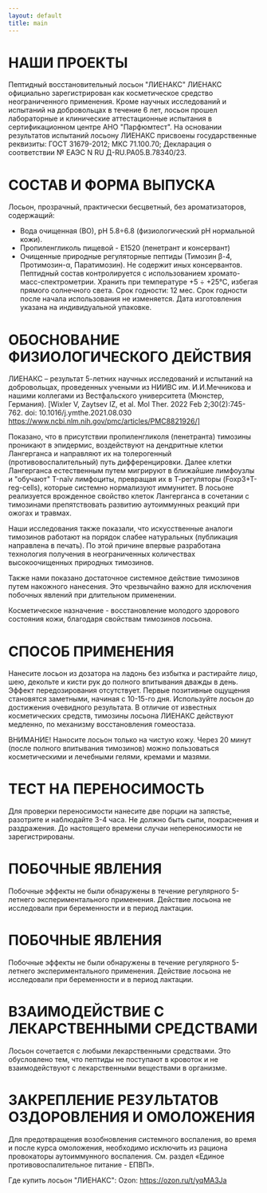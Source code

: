 ```yaml
---
layout: default
title: main
---
```


# НАШИ ПРОЕКТЫ

Пептидный восстановительный лосьон "ЛИЕНАКС"
ЛИЕНАКС официально зарегистрирован как косметическое средство неограниченного применения. Кроме научных исследований и испытаний на добровольцах в течение 6 лет, лосьон прошел лабораторные и клинические аттестационные испытания в сертификационном центре АНО "Парфюмтест". На основании результатов испытаний лосьону ЛИЕНАКС присвоены государственные реквизиты: ГОСТ 31679-2012; МКС 71.100.70; Декларация о соответствии № ЕАЭС N RU Д-RU.РА05.В.78340/23.

# СОСТАВ И ФОРМА ВЫПУСКА
Лосьон, прозрачный, практически бесцветный, без ароматизаторов, содержащий:
- Вода очищенная (ВО), рН 5.8÷6.8 (физиологический рН нормальной кожи).
- Пропиленгликоль пищевой - Е1520 (пенетрант и консервант)
- Очищенные природные регуляторные пептиды (Тимозин β-4, Протимозин-α, Паратимозин).
Не содержит иных консервантов.
Пептидный состав контролируется с использованием хромато-масс-спектрометрии.
Хранить при температуре +5 ÷ +25°С, избегая прямого солнечного света.
Срок годности: 12 мес. Срок годности после начала использования не изменяется.
Дата изготовления указана на индивидуальной упаковке.

# ОБОСНОВАНИЕ ФИЗИОЛОГИЧЕСКОГО ДЕЙСТВИЯ
ЛИЕНАКС – результат 5-летних научных исследований и испытаний на добровольцах, проведенных учеными из НИИВС им. И.И.Мечникова и нашими коллегами из Вестфальского университета (Мюнстер, Германия). [Wixler V, Zaytsev IZ, et al. Mol Ther. 2022 Feb 2;30(2):745-762. doi: 10.1016/j.ymthe.2021.08.030 https://www.ncbi.nlm.nih.gov/pmc/articles/PMC8821926/]
 
Показано, что в присутствии пропиленгликоля (пенетранта) тимозины проникают в эпидермис, воздействуют на дендритные клетки Лангерганса и направляют их на толерогенный (противовоспалительный) путь дифференцировки. Далее клетки Лангерганса естественным путем мигрируют в ближайшие лимфоузлы и "обучают" Т-naĩv лимфоциты, превращая их в Т-регуляторы (Foxp3+T-reg-cells), которые системно нормализуют иммунитет.  В лосьоне реализуется врожденное свойство клеток Лангерганса в сочетании с тимозинами препятствовать развитию аутоиммунных реакций при ожогах и травмах.
 
Наши исследования также показали, что искусственные аналоги тимозинов работают на порядок слабее натуральных (публикация направлена в печать). По этой причине впервые разработана технология получения в неограниченных количествах высокоочищенных природных тимозинов.
 
Также нами показано достаточное системное действие тимозинов путем накожного нанесения. Это чрезвычайно важно для исключения побочных явлений при длительном применении.
 
Косметическое назначение - восстановление молодого здорового состояния кожи, благодаря свойствам тимозинов лосьона.

# СПОСОБ ПРИМЕНЕНИЯ
Нанесите лосьон из дозатора на ладонь без избытка и растирайте лицо, шею, декольте и кисти рук до полного впитывания дважды в день. Эффект передозирования отсутствует. Первые позитивные ощущения становятся заметными, начиная с 10-15-го дня. Используйте лосьон до достижения очевидного результата. В отличие от известных косметических средств, тимозины лосьона ЛИЕНАКС действуют медленно, по механизму восстановления гомеостаза.
 
ВНИМАНИЕ! Наносите лосьон только на чистую кожу. Через 20 минут (после полного впитывания тимозинов) можно пользоваться косметическими и лечебными гелями, кремами и мазями.

# ТЕСТ НА ПЕРЕНОСИМОСТЬ
Для проверки переносимости нанесите две порции на запястье, разотрите и наблюдайте 3-4 часа. Не должно быть сыпи, покраснения и раздражения. До настоящего времени случаи непереносимости не зарегистрированы.

# ПОБОЧНЫЕ ЯВЛЕНИЯ

Побочные эффекты не были обнаружены в течение регулярного 5-летнего экспериментального применения. Действие лосьона не исследовали при беременности и в период лактации.

# ПОБОЧНЫЕ ЯВЛЕНИЯ

Побочные эффекты не были обнаружены в течение регулярного 5-летнего экспериментального применения. Действие лосьона не исследовали при беременности и в период лактации.

# ВЗАИМОДЕЙСТВИЕ С ЛЕКАРСТВЕННЫМИ СРЕДСТВАМИ

Лосьон сочетается с любыми лекарственными средствами. Это обусловлено тем, что пептиды не поступают в кровоток и не взаимодействуют с лекарственными веществами в организме.

# ЗАКРЕПЛЕНИЕ РЕЗУЛЬТАТОВ ОЗДОРОВЛЕНИЯ И ОМОЛОЖЕНИЯ

Для предотвращения возобновления системного воспаления, во время и после курса омоложения, необходимо исключить из рациона провокаторы аутоиммунного воспаления. См. раздел «Единое противовоспалительное питание - ЕПВП».


Где купить лосьон "ЛИЕНАКС":
Ozon: https://ozon.ru/t/yqMA3Ja
